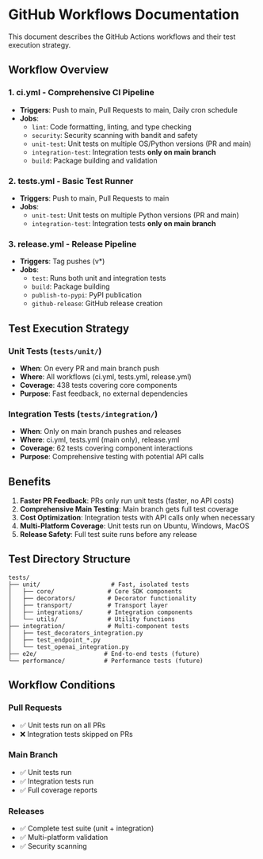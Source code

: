 # GitHub Workflows Documentation

This document describes the GitHub Actions workflows and their test execution strategy.

## Workflow Overview

### 1. **ci.yml** - Comprehensive CI Pipeline
- **Triggers**: Push to main, Pull Requests to main, Daily cron schedule
- **Jobs**:
  - `lint`: Code formatting, linting, and type checking
  - `security`: Security scanning with bandit and safety
  - `unit-test`: Unit tests on multiple OS/Python versions (PR and main)
  - `integration-test`: Integration tests **only on main branch**
  - `build`: Package building and validation

### 2. **tests.yml** - Basic Test Runner
- **Triggers**: Push to main, Pull Requests to main
- **Jobs**:
  - `unit-test`: Unit tests on multiple Python versions (PR and main)
  - `integration-test`: Integration tests **only on main branch**

### 3. **release.yml** - Release Pipeline
- **Triggers**: Tag pushes (v*)
- **Jobs**:
  - `test`: Runs both unit and integration tests
  - `build`: Package building
  - `publish-to-pypi`: PyPI publication
  - `github-release`: GitHub release creation

## Test Execution Strategy

### Unit Tests (`tests/unit/`)
- **When**: On every PR and main branch push
- **Where**: All workflows (ci.yml, tests.yml, release.yml)
- **Coverage**: 438 tests covering core components
- **Purpose**: Fast feedback, no external dependencies

### Integration Tests (`tests/integration/`)
- **When**: Only on main branch pushes and releases
- **Where**: ci.yml, tests.yml (main only), release.yml
- **Coverage**: 62 tests covering component interactions
- **Purpose**: Comprehensive testing with potential API calls

## Benefits

1. **Faster PR Feedback**: PRs only run unit tests (faster, no API costs)
2. **Comprehensive Main Testing**: Main branch gets full test coverage
3. **Cost Optimization**: Integration tests with API calls only when necessary
4. **Multi-Platform Coverage**: Unit tests run on Ubuntu, Windows, MacOS
5. **Release Safety**: Full test suite runs before any release

## Test Directory Structure

```
tests/
├── unit/                    # Fast, isolated tests
│   ├── core/               # Core SDK components
│   ├── decorators/         # Decorator functionality
│   ├── transport/          # Transport layer
│   ├── integrations/       # Integration components
│   └── utils/              # Utility functions
├── integration/            # Multi-component tests
│   ├── test_decorators_integration.py
│   ├── test_endpoint_*.py
│   └── test_openai_integration.py
├── e2e/                   # End-to-end tests (future)
└── performance/           # Performance tests (future)
```

## Workflow Conditions

### Pull Requests
- ✅ Unit tests run on all PRs
- ❌ Integration tests skipped on PRs

### Main Branch
- ✅ Unit tests run
- ✅ Integration tests run
- ✅ Full coverage reports

### Releases
- ✅ Complete test suite (unit + integration)
- ✅ Multi-platform validation
- ✅ Security scanning

